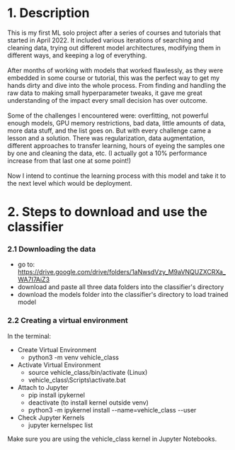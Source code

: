 # 1. Description
This is my first ML solo project after a series of courses and tutorials that started in April 2022. It included various iterations of searching and cleaning data, trying out different model architectures, modifying them in different ways, and keeping a log of everything. 
<br/>
<br/>
After months of working with models that worked flawlessly, as they were embedded in some course or tutorial, this was the perfect way to get my hands dirty and dive into the whole process. From finding and handling the raw data to making small hyperparameter tweaks, it gave me great understanding of the impact every small decision has over outcome. 
<br/>
<br/>
Some of the challenges I encountered were: overfitting, not powerful enough models, GPU memory restrictions, bad data, little amounts of data, more data stuff, and the list goes on. But with every challenge came a lesson and a solution. There was regularization, data augmentation, different approaches to transfer learning, hours of eyeing the samples one by one and cleaning the data, etc. (I actually got a 10% performance increase from that last one at some point!)
<br/>
<br/>
Now I intend to continue the learning process with this model and take it to the next level which would be deployment. 

# 2. Steps to download and use the classifier
### 2.1 Downloading the data
- go to: https://drive.google.com/drive/folders/1aNwsdVzy_M9aVNQUZXCRXa_WA7I7AiZ3
- download and paste all three data folders into the classifier's directory
- download the models folder into the classifier's directory to load trained model

### 2.2 Creating a virtual environment
In the terminal:
- Create Virtual Environment
    - python3 -m venv vehicle_class
- Activate Virtual Environment
    - source vehicle_class/bin/activate (Linux)
    - vehicle_class\Scripts\activate.bat
- Attach to Jupyter
    - pip install ipykernel
    - deactivate (to install kernel outside venv)
    - python3 -m ipykernel install --name=vehicle_class --user
- Check Jupyter Kernels
    - jupyter kernelspec list

Make sure you are using the vehicle_class kernel in Jupyter Notebooks.